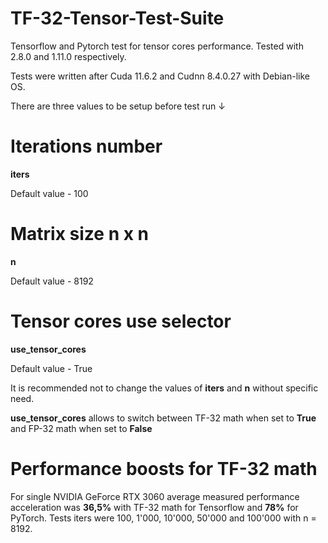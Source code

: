 # TF-32-Tensor-Test-Suite
Tensorflow and Pytorch test for tensor cores performance. Tested with 2.8.0 and 1.11.0 respectively.

Tests were written after Cuda 11.6.2 and Cudnn 8.4.0.27 with Debian-like OS.

There are three values to be setup before test run ↓

# Iterations number
**iters**

Default value - 100

# Matrix size n x n
**n**

Default value - 8192

# Tensor cores use selector 
**use_tensor_cores**

Default value - True

It is recommended not to change the values of **iters** and **n** without specific need.

**use_tensor_cores** allows to switch between TF-32 math when set to **True** and FP-32 math when set to **False**

# Performance boosts for TF-32 math
For single NVIDIA GeForce RTX 3060 average measured performance acceleration was **36,5%** with TF-32 math for Tensorflow and **78%** for PyTorch. Tests iters were 100, 1'000, 10'000, 50'000 and 100'000 with n = 8192.
